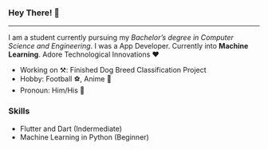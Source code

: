 ### Hey There! 👋

____________

I am a student currently pursuing my *Bachelor’s degree in Computer Science and Engineering*. I was a App Developer.
Currently into **Machine Learning**. Adore Technological Innovations ❤

+ Working on ⚒: Finished Dog Breed Classification Project
+ Hobby: Football ⚽, Anime 🍡
+ Pronoun: Him/His 👦


### Skills
+ Flutter and Dart (Indermediate)
+ Machine Learning in Python (Beginner)

